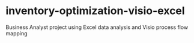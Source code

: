 # inventory-optimization-visio-excel
Business Analyst project using Excel data analysis and Visio process flow mapping
